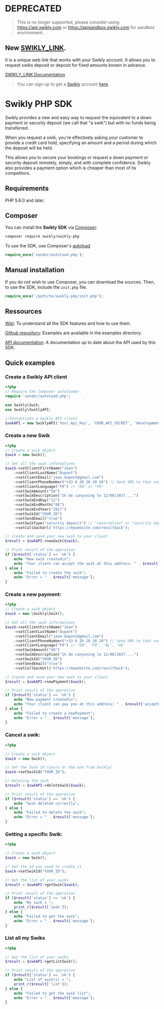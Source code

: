 # DEPRECATED

> This is no longer supported, please consider using https://api.swikly.com or https://apisandbox.swikly.com for sandbox environment.

## New [SWIKLY_LINK](http://storage.swikly.com/docs/Swikly-LeLienSwikly.pdf).

It is a unique web link that works with your Swikly account. It allows you to request swiks
deposit or deposit for fixed amounts known in advance.

[SWIKLY_LINK Documentation](http://storage.swikly.com/docs/LeLienSwikly-URLParameter.pdf)

> You can sign up to get a [Swikly](https://www.swikly.com) account [here](https://www.swikly.com/views/signup.php).


# Swikly PHP SDK

Swikly provides a new and easy way to request the equivalent to a down payment or security deposit (we call that "a swik") but with no funds being transferred.

When you request a swik, you're effectively asking your customer to provide a credit card hold, specifying an amount and a period during which the deposit will be held.

This allows you to secure your bookings or request a down payment or security deposit remotely, simply, and with complete confidence. Swikly also provides a payment option which is cheaper than most of its competitors.


## Requirements

PHP 5.6.0 and later.

## Composer

You can install the **Swikly SDK** via [Composer](https://getcomposer.org/):

```bash
composer require swikly/swikly-php
```

To use the SDK, use Composer's [autoload](https://getcomposer.org/doc/00-intro.md#autoloading)

```PHP
require_once('vendor/autoload.php');
```

## Manual installation

If you do not wish to use Composer, you can download the sources. Then, to use the SDK, include the `init.php` file.

```PHP
require_once('/path/to/swikly-php/init.php');
```

## Ressources

[Wiki](https://github.com/swikly/swikly-php/wiki): To understand all the SDK features and how to use them.

[Github repository](https://github.com/swikly/swikly-php): Examples are available in the examples directory.

[API documentation](https://api.sandbox.swikly.com/apidoc/): A documentation up to date about the API used by this SDK.

## Quick examples

### Create a Swikly API client
```PHP
<?php
// Require the Composer autoloader.
require 'vendor/autoload.php';

use Swikly\Swik;
use Swikly\SwiklyAPI;

//Instantiate a Swikly API client
$swkAPI = new SwiklyAPI('Your_Api_Key', 'YOUR_API_SECRET', 'development');

```

### Create a new Swik

```PHP
<?php
// Create a swik object
$swik = new Swik();

// Set all the swik informations
$swik->setClientFirstName("Jean")
    ->setClientLastName("Dupont")
    ->setClientEmail("jean.dupont@gmail.com")
    ->setClientPhoneNumber("+33 6 20 20 20 20") // Send SMS to that number
    ->setClientLanguage("FR") // "EN" or "FR"
    ->setSwikAmount("50")
    ->setSwikDescription("1h de canyoning le 12/08/2017....")
    ->setSwikEndDay("12")
    ->setSwikEndMonth("08")
    ->setSwikEndYear("2017")
    ->setSwikId("YOUR_ID")
    ->setSendEmail("true")
    ->setSwikType("security deposit") // "reservation" or "security deposit"
    ->setCallbackUrl('https://mywebsite.com/resultSwik');

// Create and send your new swik to your client
$result = $swkAPI->newSwik($swik);

// Print result of the operation
if ($result['status'] == 'ok') {
	echo "New swik created\n";
    echo "Your client can accept the swik at this address: " . $result['acceptUrl'];
} else {
	echo "Failed to create the swik";
	echo "Error = " . $result['message'];
}
```

### Create a new payment:
```PHP
<?php
// Create a swik object
$swik = new \Swikly\Swik();

// Set all the swik informations
$swik->setClientFirstName("Jean")
    ->setClientLastName("Dupont")
    ->setClientEmail("jean.dupont@gmail.com")
    ->setClientPhoneNumber("+33 6 20 20 20 20") // Send SMS to that number
    ->setClientLanguage("FR") // "EN", "FR", 'NL', 'DE'
    ->setSwikAmount("50")
    ->setSwikDescription("1h de canyoning le 12/08/2017....")
    ->setSwikId("YOUR_ID")
    ->setSendEmail("true")
    ->setCallbackUrl('https://mywebsite.com/resultSwik');

// Create and send your new swik to your client
$result = $swkAPI->newPayment($swik);

// Print result of the operation
if ($result['status'] == 'ok') {
    echo "New payment created\n";
    echo "Your client can pay you at this address: " . $result['acceptUrl'];
} else {
    echo "Failed to create a newPayment";
    echo "Error = " . $result['message'];
}
```

### Cancel a swik:

```PHP
<?php

// Create a swik object
$swik = new Swik();

// Set the Swik Id (yours or the one from Swikly)
$swik->setSwikId("YOUR_ID");

// Deleting the swik
$result = $swkAPI->deleteSwik($swik);

// Print result of the operation
if ($result['status'] == 'ok') {
    echo "Swik deleted correctly";
} else {
    echo "Failed to delete the swik";
    echo "Error = " . $result['message'];
}
```

### Getting a specific Swik:

```PHP
<?php

// Create a swik object
$swik = new Swik();

// Set the Id you used to create it
$swik->setSwikId("YOUR_ID");

// Get the list of your swiks
$result = $swkAPI->getSwik($swik);

// Print result of the operation
if ($result['status'] == 'ok') {
    echo "My swik = ";
    print_r($result['swik']);
} else {
    echo "Failed to get the swik";
    echo "Error = " . $result['message'];
}
```

### List all my Swiks

```PHP
<?php

// Get the list of your swiks
$result = $swkAPI->getListSwik();

// Print result of the operation
if ($result['status'] == 'ok') {
    echo "List of swik(s) = ";
    print_r($result['list']);
} else {
    echo "Failed to get the swik list";
    echo "Error = " . $result['message'];
}
```
